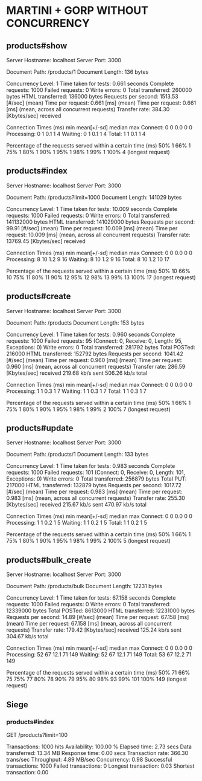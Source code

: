 # MARTINI + GORP WITHOUT CONCURRENCY

## products#show
Server Hostname:        localhost
Server Port:            3000

Document Path:          /products/1
Document Length:        136 bytes

Concurrency Level:      1
Time taken for tests:   0.661 seconds
Complete requests:      1000
Failed requests:        0
Write errors:           0
Total transferred:      260000 bytes
HTML transferred:       136000 bytes
Requests per second:    1513.53 [#/sec] (mean)
Time per request:       0.661 [ms] (mean)
Time per request:       0.661 [ms] (mean, across all concurrent requests)
Transfer rate:          384.30 [Kbytes/sec] received

Connection Times (ms)
              min  mean[+/-sd] median   max
Connect:        0    0   0.0      0       0
Processing:     0    1   0.1      1       4
Waiting:        0    1   0.1      1       4
Total:          1    1   0.1      1       4

Percentage of the requests served within a certain time (ms)
  50%      1
  66%      1
  75%      1
  80%      1
  90%      1
  95%      1
  98%      1
  99%      1
 100%      4 (longest request)

## products#index
Server Hostname:        localhost
Server Port:            3000

Document Path:          /products?limit=1000
Document Length:        141029 bytes

Concurrency Level:      1
Time taken for tests:   10.009 seconds
Complete requests:      1000
Failed requests:        0
Write errors:           0
Total transferred:      141132000 bytes
HTML transferred:       141029000 bytes
Requests per second:    99.91 [#/sec] (mean)
Time per request:       10.009 [ms] (mean)
Time per request:       10.009 [ms] (mean, across all concurrent requests)
Transfer rate:          13769.45 [Kbytes/sec] received

Connection Times (ms)
              min  mean[+/-sd] median   max
Connect:        0    0   0.0      0       0
Processing:     8   10   1.2      9      16
Waiting:        8   10   1.2      9      16
Total:          8   10   1.2     10      17

Percentage of the requests served within a certain time (ms)
  50%     10
  66%     10
  75%     11
  80%     11
  90%     12
  95%     12
  98%     13
  99%     13
 100%     17 (longest request)

## products#create
Server Hostname:        localhost
Server Port:            3000

Document Path:          /products
Document Length:        153 bytes

Concurrency Level:      1
Time taken for tests:   0.960 seconds
Complete requests:      1000
Failed requests:        95
   (Connect: 0, Receive: 0, Length: 95, Exceptions: 0)
Write errors:           0
Total transferred:      281792 bytes
Total POSTed:           216000
HTML transferred:       152792 bytes
Requests per second:    1041.42 [#/sec] (mean)
Time per request:       0.960 [ms] (mean)
Time per request:       0.960 [ms] (mean, across all concurrent requests)
Transfer rate:          286.59 [Kbytes/sec] received
                        219.68 kb/s sent
                        506.26 kb/s total

Connection Times (ms)
              min  mean[+/-sd] median   max
Connect:        0    0   0.0      0       0
Processing:     1    1   0.3      1       7
Waiting:        1    1   0.3      1       7
Total:          1    1   0.3      1       7

Percentage of the requests served within a certain time (ms)
  50%      1
  66%      1
  75%      1
  80%      1
  90%      1
  95%      1
  98%      1
  99%      2
 100%      7 (longest request)

## products#update
Server Hostname:        localhost
Server Port:            3000

Document Path:          /products/1
Document Length:        133 bytes

Concurrency Level:      1
Time taken for tests:   0.983 seconds
Complete requests:      1000
Failed requests:        101
   (Connect: 0, Receive: 0, Length: 101, Exceptions: 0)
Write errors:           0
Total transferred:      256879 bytes
Total PUT:              217000
HTML transferred:       132879 bytes
Requests per second:    1017.72 [#/sec] (mean)
Time per request:       0.983 [ms] (mean)
Time per request:       0.983 [ms] (mean, across all concurrent requests)
Transfer rate:          255.30 [Kbytes/sec] received
                        215.67 kb/s sent
                        470.97 kb/s total

Connection Times (ms)
              min  mean[+/-sd] median   max
Connect:        0    0   0.0      0       0
Processing:     1    1   0.2      1       5
Waiting:        1    1   0.2      1       5
Total:          1    1   0.2      1       5

Percentage of the requests served within a certain time (ms)
  50%      1
  66%      1
  75%      1
  80%      1
  90%      1
  95%      1
  98%      1
  99%      2
 100%      5 (longest request)

## products#bulk_create
Server Hostname:        localhost
Server Port:            3000

Document Path:          /products/bulk
Document Length:        12231 bytes

Concurrency Level:      1
Time taken for tests:   67.158 seconds
Complete requests:      1000
Failed requests:        0
Write errors:           0
Total transferred:      12339000 bytes
Total POSTed:           8613000
HTML transferred:       12231000 bytes
Requests per second:    14.89 [#/sec] (mean)
Time per request:       67.158 [ms] (mean)
Time per request:       67.158 [ms] (mean, across all concurrent requests)
Transfer rate:          179.42 [Kbytes/sec] received
                        125.24 kb/s sent
                        304.67 kb/s total

Connection Times (ms)
              min  mean[+/-sd] median   max
Connect:        0    0   0.0      0       0
Processing:    52   67  12.1     71     149
Waiting:       52   67  12.1     71     149
Total:         53   67  12.2     71     149

Percentage of the requests served within a certain time (ms)
  50%     71
  66%     75
  75%     77
  80%     78
  90%     79
  95%     80
  98%     93
  99%    101
 100%    149 (longest request)


## Siege

### products#index

GET /products?limit=100

Transactions:		        1000 hits
Availability:		      100.00 %
Elapsed time:		        2.73 secs
Data transferred:	       13.34 MB
Response time:		        0.00 secs
Transaction rate:	      366.30 trans/sec
Throughput:		        4.89 MB/sec
Concurrency:		        0.98
Successful transactions:        1000
Failed transactions:	           0
Longest transaction:	        0.03
Shortest transaction:	        0.00
